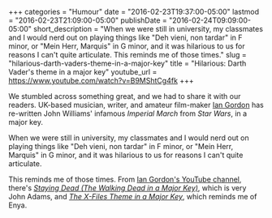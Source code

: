 +++
categories = "Humour"
date = "2016-02-23T19:37:00-05:00"
lastmod = "2016-02-23T21:09:00-05:00"
publishDate = "2016-02-24T09:09:00-05:00"
short_description = "When we were still in university, my classmates and I would nerd out on playing things like \"Deh vieni, non tardar\" in F minor, or \"Mein Herr, Marquis\" in G minor, and it was hilarious to us for reasons I can't quite articulate. This reminds me of those times."
slug = "hilarious-darth-vaders-theme-in-a-major-key"
title = "Hilarious: Darth Vader&#039;s theme in a major key"
youtube_url = https://www.youtube.com/watch?v=B9MShtCg4fk
+++

We stumbled across something great, and we had to share it with our readers. UK-based musician, writer, and amateur film-maker [Ian Gordon](http://iangordon.bandcamp.com/) has re-written John Williams' infamous *Imperial March* from *Star Wars*, in a major key.

When we were still in university, my classmates and I would nerd out on playing things like "Deh vieni, non tardar" in F minor, or "Mein Herr, Marquis" in G minor, and it was hilarious to us for reasons I can't quite articulate.

This reminds me of those times. From [Ian Gordon's YouTube channel](https://www.youtube.com/user/mutedvocal), there's [*Staying Dead (The Walking Dead in a Major Key)*](https://www.youtube.com/watch?v=hmCBzwzw2Cc), which is very John Adams, and [*The X-Files Theme in a Major Key*](https://youtu.be/qTRXOnbuJVM), which reminds me of Enya. 
